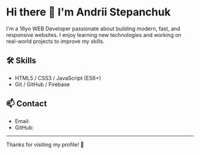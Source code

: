 # Hi there 👋 I'm Andrii Stepanchuk 

I'm a 16yo WEB Developer passionate about building modern, fast, and responsive websites. I enjoy learning new technologies and working on real-world projects to improve my skills.

## 🛠 Skills

- HTML5 / CSS3 / JavaScript (ES6+)
- Git / GitHub / Firebase

## 📫 Contact

- Email:    
- GitHub: 

---

Thanks for visiting my profile! 🚀
